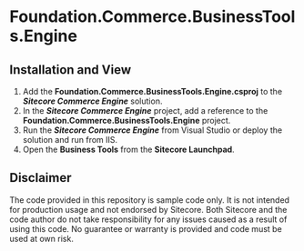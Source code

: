# Foundation.Commerce.BusinessTools.Engine

## Installation and View
1. Add the **Foundation.Commerce.BusinessTools.Engine.csproj** to the _**Sitecore Commerce Engine**_ solution.
2. In the _**Sitecore Commerce Engine**_ project, add a reference to the **Foundation.Commerce.BusinessTools.Engine** project.
3. Run the _**Sitecore Commerce Engine**_ from Visual Studio or deploy the solution and run from IIS.
4. Open the **Business Tools** from the **Sitecore Launchpad**.

## Disclaimer
The code provided in this repository is sample code only. It is not intended for production usage and not endorsed by Sitecore.
Both Sitecore and the code author do not take responsibility for any issues caused as a result of using this code.
No guarantee or warranty is provided and code must be used at own risk.

